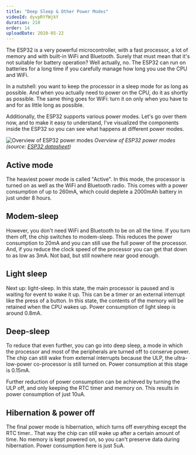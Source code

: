 ```yaml
---
title: "Deep Sleep & Other Power Modes"
videoId: dyvpRYfWjkY
duration: 210
order: 14
uploadDate: 2020-05-22
---
```


The ESP32 is a very powerful microcontroller, with a fast processor, a lot of memory and with built-in WiFi and Bluetooth. Surely that must mean that it's not suitable for battery operation? Well actually, no. The ESP32 can run on batteries for a long time if you carefully manage how long you use the CPU and WiFi. 

In a nutshell: you want to keep the processor in a sleep mode for as long as possible. And when you actually need to power on the CPU, do it as shortly as possible. The same thing goes for WiFi: turn it on only when you have to and for as little long as possible.

Additionally, the ESP32 supports various power modes. Let's go over them now, and to make it easy to understand, I've visualized the components inside the ESP32 so you can see what happens at different power modes.

![Overview of ESP32 power modes]({{page.url}}../images/esp32-power-modes.png)
*Overview of ESP32 power modes (source: [ESP32 datasheet](https://www.espressif.com/sites/default/files/documentation/esp32_datasheet_en.pdf))*

## Active mode
The heaviest power mode is called "Active". In this mode, the processor is turned on as well as the WiFi and Bluetooth radio. This comes with a power consumption of up to 260mA, which could deplete a 2000mAh battery in just under 8 hours.

## Modem-sleep
However, you don't need WiFi and Bluetooth to be on all the time. If you turn them off, the chip switches to modem-sleep. This reduces the power consumption to 20mA and you can still use the full power of the processor. And, if you reduce the clock speed of the processor you can get that down to as low as 3mA. Not bad, but still nowhere near good enough.

## Light sleep
Next up: light-sleep. In this state, the main processor is paused and is waiting for event to wake it up. This can be a timer or an external interrupt like the press of a button. In this state, the contents of the memory will be retained when the CPU wakes up. Power consumption of light sleep is around 0.8mA.

## Deep-sleep
To reduce that even further, you can go into deep sleep, a mode in which the processor and most of the peripherals are turned off to conserve power. The chip can still wake from external interrupts because the ULP, the ultra-low-power co-processor is still turned on. Power consumption at this stage is 0.15mA.

Further reduction of power consumption can be achieved by turning the ULP off, and only keeping the RTC timer and memory on. This results in power consumption of just 10uA. 

## Hibernation & power off
The final power mode is hibernation, which turns off everything except the RTC timer.. That way the chip can still wake up after a certain amount of time. No memory is kept powered on, so you can't preserve data during hibernation. Power consumption here is just 5uA.